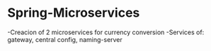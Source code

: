 # Spring-Microservices
-Creacion of 2 microservices for currency conversion
-Services of: gateway, central config, naming-server
